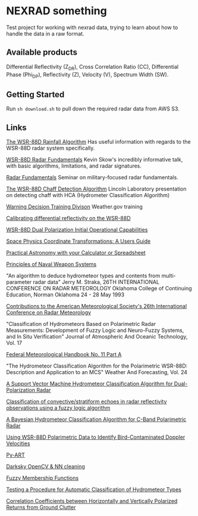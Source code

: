 # NEXRAD something

Test project for working with nexrad data, trying to learn about how to handle the data in a raw format.

## Available products
Differential Reflectivity (Z<sub>DR</sub>), Cross Correlation Ratio (CC), Differential Phase (Phi<sub>DP</sub>), Reflectivity (Z), Velocity (V), Spectrum Width (SW). 

## Getting Started
Run `sh download.sh` to pull down the required radar data from AWS S3.

## Links

[The WSR-88D Rainfall Algorithm](https://www.nws.noaa.gov/oh/hrl/papers/wsr88d/pps_paper_w%26f_1998.pdf)
Has useful information with regards to the WSR-88D radar system specifically.

[WSR-88D Radar Fundamentals](https://www.meteor.iastate.edu/classes/mt432/lectures/ISURadarTalk_NWS_2013.pdf)
Kevin Skow's incredibly informative talk, with basic algorithms, limitations, and radar signatures.

[Radar Fundamentals](http://faculty.nps.edu/jenn/Seminars/RadarFundamentals.pdf)
Seminar on military-focused radar fundamentals.

[The WSR-88D Chaff Detection Algorithm](https://www.roc.noaa.gov/WSR88D/PublicDocs/TAC/2019/2019-04-29_TAC_Kurdzo_Presentation%20for%20web_122576.pdf)
Lincoln Laboratory presentation on detecting chaff with HCA (Hydrometer Classification Algorithm)

[Warning Decision Training Divison](https://training.weather.gov/wdtd/courses/rac/outline.php)
Weather.gov training

[Calibrating differential reflectivity on the WSR-88D](https://journals.ametsoc.org/doi/pdf/10.1175/JTECH1893.1)

[WSR-88D Dual Polarization Initial Operational Capabilities](https://www.roc.noaa.gov/WSR88D/publicdocs/dualpol/Istok_AMS09_15.5_Dual_Pol_IOC_submitted.pdf)

[Space Physics Coordinate Transformations: A Users Guide](http://jsoc.stanford.edu/doc/keywords/Spacecraft_Coords/1-s2.0-003206339290012D-main(1).pdf)

[Practical Astronomy with your Calculator or Spreadsheet](https://ia800209.us.archive.org/27/items/Practical_Astronomy_with_your_Calculator_or_Spreadsheet_4th_edition_by_Peter_Duf/Practical_Astronomy_with_your_Calculator_or_Spreadsheet_4th_edition_by_Peter_Duffett-Smith_Jonathan_Zwart.pdf)

[Principles of Naval Weapon Systems](https://cdn.preterhuman.net/texts/science_and_technology/physics/Principles%20of%20Naval%20Weapons%20Systems.pdf)

"An algorithm to deduce hydrometeor types and contents from multi-parameter radar data" Jerry M. Straka, 26TH INTERNATIONAL CONFERENCE ON RADAR METEOROLOGY Oklahoma College of Continuing Education, Norman Oklahoma 24 - 28 May 1993

[Contributions to the American Meteorological Society's 26th International Conference on Radar Meteorology](https://www.ll.mit.edu/sites/default/files/publication/doc/2018-12/Wolfson_1993_ATC-199_WW-15318.pdf)

"Classification of Hydrometeors Based on Polarimetric Radar Measurements:
Development of Fuzzy Logic and Neuro-Fuzzy Systems, and In Situ Verification" Journal of Atmospheric And Oceanic Technology, Vol. 17

[Federal Meteorological Handbook No. 11 Part A](https://www.roc.noaa.gov/WSR88D/PublicDocs/PartA_FMH11_05_09_OFCM_final.pdf)


"The Hydrometeor Classification Algorithm for the Polarimetric WSR-88D:
Description and Application to an MCS" Weather And Forecasting, Vol. 24

[A Support Vector Machine Hydrometeor Classification Algorithm for Dual-Polarization Radar](https://doi.org/10.3390/atmos8080134)

[Classification of convective/stratiform echoes in radar reflectivity observations using a fuzzy logic algorithm](https://agupubs.onlinelibrary.wiley.com/doi/epdf/10.1002/jgrd.50214)

[A Bayesian Hydrometeor Classification Algorithm for C-Band Polarimetric Radar](https://www.mdpi.com/2072-4292/11/16/1884)

[Using WSR-88D Polarimetric Data to Identify Bird-Contaminated Doppler Velocities](https://www.hindawi.com/journals/amete/2013/769275/)

[Py-ART](https://arm-doe.github.io/pyart/)

[Darksky OpenCV & NN cleaning](https://blog.darksky.net/cleaning-radar-images-using-neural-nets-computer-vision/)

[Fuzzy Membership Functions](http://www.philadelphia.edu.jo/academics/qhamarsheh/uploads/Lecture%2018_Different%20Types%20of%20Membership%20Functions%201.pdf)

[Testing a Procedure for Automatic Classification of Hydrometeor Types](https://doi.org/10.1175/1520-0426(2001)018<0892:TAPFAC>2.0.CO;2)

[Correlation Coefficients between Horizontally and Vertically Polarized Returns from Ground Clutter](https://doi.org/10.1175/JTECH1856.1)
